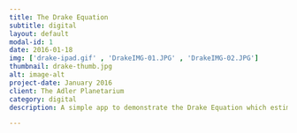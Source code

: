 ```yaml
---
title: The Drake Equation
subtitle: digital
layout: default
modal-id: 1
date: 2016-01-18
img: ['drake-ipad.gif' , 'DrakeIMG-01.JPG' , 'DrakeIMG-02.JPG']
thumbnail: drake-thumb.jpg
alt: image-alt
project-date: January 2016
client: The Adler Planetarium
category: digital
description: A simple app to demonstrate the Drake Equation which estimates active, communicative extraterrestrial civilizations in our Milky Way galaxy. Created for The Adler Planetarium's Adler After Dark event.

---
```


